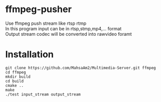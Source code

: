 # ffmpeg-pusher
Use ffmpeg push stream like rtsp rtmp <br/>
In this program input can be in rtsp,stmp,mp4,... format <br/>
Output stream codec will be converted into rawvideo foramt <br/>
# Installation
`git clone https://github.com/MahsaAm2/Multimedia-Server.git ffmpeg`<br/>
`cd ffmpeg`<br/>
`mkdir build`<br/>
`cd build`<br/>
`cmake ..`<br/>
`make`<br/>
`./test input_stream output_stream`<br/>
